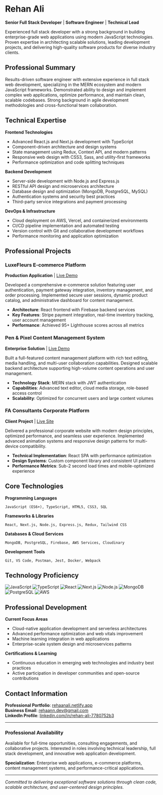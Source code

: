 # Rehan Ali
**Senior Full Stack Developer** | **Software Engineer** | **Technical Lead**

Experienced full stack developer with a strong background in building enterprise-grade web applications using modern JavaScript technologies. Proven expertise in architecting scalable solutions, leading development projects, and delivering high-quality software products for diverse industry clients.

## Professional Summary

Results-driven software engineer with extensive experience in full stack web development, specializing in the MERN ecosystem and modern JavaScript frameworks. Demonstrated ability to design and implement complex web applications, optimize performance, and maintain clean, scalable codebases. Strong background in agile development methodologies and cross-functional team collaboration.

## Technical Expertise

**Frontend Technologies**
- Advanced React.js and Next.js development with TypeScript
- Component-driven architecture and design systems
- State management using Redux, Context API, and modern patterns
- Responsive web design with CSS3, Sass, and utility-first frameworks
- Performance optimization and code splitting techniques

**Backend Development**
- Server-side development with Node.js and Express.js
- RESTful API design and microservices architecture
- Database design and optimization (MongoDB, PostgreSQL, MySQL)
- Authentication systems and security best practices
- Third-party service integrations and payment processing

**DevOps & Infrastructure**
- Cloud deployment on AWS, Vercel, and containerized environments
- CI/CD pipeline implementation and automated testing
- Version control with Git and collaborative development workflows
- Performance monitoring and application optimization

## Professional Projects

### LuxeFleurs E-commerce Platform
**Production Application** | [Live Demo](https://luxefluers.netlify.app)

Developed a comprehensive e-commerce solution featuring user authentication, payment gateway integration, inventory management, and order processing. Implemented secure user sessions, dynamic product catalog, and administrative dashboard for content management.

- **Architecture**: React frontend with Firebase backend services
- **Key Features**: Stripe payment integration, real-time inventory tracking, user account management
- **Performance**: Achieved 95+ Lighthouse scores across all metrics

### Pen & Pixel Content Management System
**Enterprise Solution** | [Live Demo](https://penandpixel.netlify.app)

Built a full-featured content management platform with rich text editing, media handling, and multi-user collaboration capabilities. Designed scalable backend architecture supporting high-volume content operations and user management.

- **Technology Stack**: MERN stack with JWT authentication
- **Capabilities**: Advanced text editor, cloud media storage, role-based access control
- **Scalability**: Optimized for concurrent users and large content volumes

### FA Consultants Corporate Platform
**Client Project** | [Live Site](https://faconsultants.co/)

Delivered a professional corporate website with modern design principles, optimized performance, and seamless user experience. Implemented advanced animation systems and responsive design patterns for multi-device compatibility.

- **Technical Implementation**: React SPA with performance optimization
- **Design Systems**: Custom component library and consistent UI patterns
- **Performance Metrics**: Sub-2 second load times and mobile-optimized experience

## Core Technologies

**Programming Languages**
```
JavaScript (ES6+), TypeScript, HTML5, CSS3, SQL
```

**Frameworks & Libraries**
```
React, Next.js, Node.js, Express.js, Redux, Tailwind CSS
```

**Databases & Cloud Services**
```
MongoDB, PostgreSQL, Firebase, AWS Services, Cloudinary
```

**Development Tools**
```
Git, VS Code, Postman, Jest, Docker, Webpack
```

## Technology Proficiency

![JavaScript](https://img.shields.io/badge/JavaScript-F7DF1E?style=for-the-badge&logo=javascript&logoColor=black)
![TypeScript](https://img.shields.io/badge/TypeScript-007ACC?style=for-the-badge&logo=typescript&logoColor=white)
![React](https://img.shields.io/badge/React-20232A?style=for-the-badge&logo=react&logoColor=61DAFB)
![Next.js](https://img.shields.io/badge/Next.js-000000?style=for-the-badge&logo=next.js&logoColor=white)
![Node.js](https://img.shields.io/badge/Node.js-339933?style=for-the-badge&logo=node.js&logoColor=white)
![MongoDB](https://img.shields.io/badge/MongoDB-4EA94B?style=for-the-badge&logo=mongodb&logoColor=white)
![PostgreSQL](https://img.shields.io/badge/PostgreSQL-336791?style=for-the-badge&logo=postgresql&logoColor=white)
![AWS](https://img.shields.io/badge/AWS-232F3E?style=for-the-badge&logo=amazon-aws&logoColor=white)

## Professional Development

**Current Focus Areas**
- Cloud-native application development and serverless architectures
- Advanced performance optimization and web vitals improvement
- Machine learning integration in web applications
- Enterprise-scale system design and microservices patterns

**Certifications & Learning**
- Continuous education in emerging web technologies and industry best practices
- Active participation in developer communities and open-source contributions

## Contact Information

**Professional Portfolio**: [rehaanali.netlify.app](https://rehaanali.netlify.app)  
**Business Email**: [rehaann.dev@gmail.com](mailto:rehaann.dev@gmail.com)  
**LinkedIn Profile**: [linkedin.com/in/rehan-ali-7780752b3](https://www.linkedin.com/in/rehan-ali-7780752b3)

---

### Professional Availability

Available for full-time opportunities, consulting engagements, and collaborative projects. Interested in roles involving technical leadership, full stack development, and innovative web application development.

**Specialization**: Enterprise web applications, e-commerce platforms, content management systems, and performance-critical applications.

---

*Committed to delivering exceptional software solutions through clean code, scalable architecture, and user-centered design principles.*

